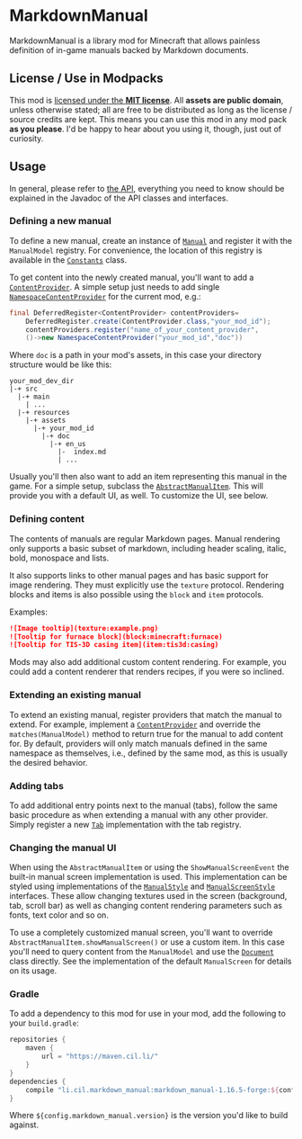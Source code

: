 # MarkdownManual

MarkdownManual is a library mod for Minecraft that allows painless definition of in-game manuals backed by Markdown
documents.

## License / Use in Modpacks

This mod is [licensed under the **MIT license**](LICENSE). All **assets are public domain**, unless otherwise stated;
all are free to be distributed as long as the license / source credits are kept. This means you can use this mod in any
mod pack **as you please**. I'd be happy to hear about you using it, though, just out of curiosity.

## Usage

In general, please refer to [the API](src/main/java/li/cil/manual/api), everything you need to know should be explained
in the Javadoc of the API classes and interfaces.

### Defining a new manual

To define a new manual, create an instance of [`Manual`](src/main/java/li/cil/manual/api/prefab/Manual.java) and
register it with the `ManualModel` registry. For convenience, the location of this registry is available in
the [`Constants`](src/main/java/li/cil/manual/api/util/Constants.java) class.

To get content into the newly created manual, you'll want to add
a [`ContentProvider`](src/main/java/li/cil/manual/api/provider/ContentProvider.java). A simple setup just needs to add
single [`NamespaceContentProvider`](src/main/java/li/cil/manual/api/prefab/provider/NamespaceContentProvider.java) for
the current mod, e.g.:

```java
final DeferredRegister<ContentProvider> contentProviders=
    DeferredRegister.create(ContentProvider.class,"your_mod_id");
    contentProviders.register("name_of_your_content_provider",
    ()->new NamespaceContentProvider("your_mod_id","doc"))
```

Where `doc` is a path in your mod's assets, in this case your directory structure would be like this:

```text
your_mod_dev_dir
|-+ src
  |-+ main
    | ...
  |-+ resources
    |-+ assets
      |-+ your_mod_id
        |-+ doc
          |-+ en_us
            |-  index.md
            | ...
```

Usually you'll then also want to add an item representing this manual in the game. For a simple setup, subclass
the [`AbstractManualItem`](src/main/java/li/cil/manual/api/prefab/item/AbstractManualItem.java). This will provide you
with a default UI, as well. To customize the UI, see below.

### Defining content
The contents of manuals are regular Markdown pages. Manual rendering only supports a basic subset of markdown, including header scaling, italic, bold, monospace and lists.

It also supports links to other manual pages and has basic support for image rendering. They must explicitly use the `texture` protocol. Rendering blocks and items is also possible using the `block` and `item` protocols.

Examples:
```markdown
![Image tooltip](texture:example.png)
![Tooltip for furnace block](block:minecraft:furnace)
![Tooltip for TIS-3D casing item](item:tis3d:casing)
```

Mods may also add additional custom content rendering. For example, you could add a content renderer that renders recipes, if you were so inclined.

### Extending an existing manual

To extend an existing manual, register providers that match the manual to extend. For example, implement
a [`ContentProvider`](src/main/java/li/cil/manual/api/provider/ContentProvider.java) and override
the `matches(ManualModel)` method to return true for the manual to add content for. By default, providers will only
match manuals defined in the same namespace as themselves, i.e., defined by the same mod, as this is usually the desired
behavior.

### Adding tabs

To add additional entry points next to the manual (tabs), follow the same basic procedure as when extending a manual
with any other provider. Simply register a new [`Tab`](src/main/java/li/cil/manual/api/Tab.java) implementation with the
tab registry.

### Changing the manual UI

When using the `AbstractManualItem` or using the `ShowManualScreenEvent` the built-in manual screen implementation is
used. This implementation can be styled using implementations of
the [`ManualStyle`](src/main/java/li/cil/manual/api/ManualStyle.java)
and [`ManualScreenStyle`](src/main/java/li/cil/manual/api/ManualScreenStyle.java) interfaces. These allow changing
textures used in the screen (background, tab, scroll bar) as well as changing content rendering parameters such as
fonts, text color and so on.

To use a completely customized manual screen, you'll want to override `AbstractManualItem.showManualScreen()` or use a
custom item. In this case you'll need to query content from the `ManualModel` and use the [`Document`](src/main/java/li/cil/manual/client/document/Document.java)
class directly. See the implementation of the default `ManualScreen` for details on its usage.

### Gradle

To add a dependency to this mod for use in your mod, add the following to your `build.gradle`:

```groovy
repositories {
    maven {
        url = "https://maven.cil.li/"
    }
}
dependencies {
    compile "li.cil.markdown_manual:markdown_manual-1.16.5-forge:${config.markdown_manual.version}"
}
```

Where `${config.markdown_manual.version}` is the version you'd like to build against.
